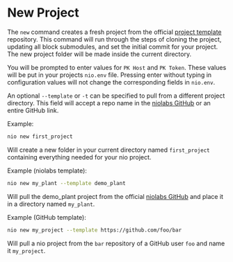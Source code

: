 # New Project

The `new` command creates a fresh project from the official [project template](https;//github.com/niolabs/project_template) repository. This command will run through the steps of cloning the project, updating all block submodules, and set the initial commit for your project. The new project folder will be made inside the current directory.

You will be prompted to enter values for `PK Host` and `PK Token`. These values will be put in your projects `nio.env` file. Pressing enter without typing in configuration values will not change the corresponding fields in `nio.env`.

An optional `--template` or `-t` can be specified to pull from a different project directory. This field will accept a repo name in the [niolabs GitHub](https;//github.com/niolabs) or an entire GitHub link.

Example:
```bash
nio new first_project
```
Will create a new folder in your current directory named `first_project` containing everything needed for your nio project.

Example (niolabs template):
```bash
nio new my_plant --template demo_plant
```

Will pull the demo_plant project from the official [niolabs GitHub](https;//github.com/niolabs) and place it in a directory named `my_plant`.

Example (GitHub template):
```bash
nio new my_project --template https://github.com/foo/bar
```

Will pull a nio project from the `bar` repository of a GitHub user `foo` and name it `my_project`.
